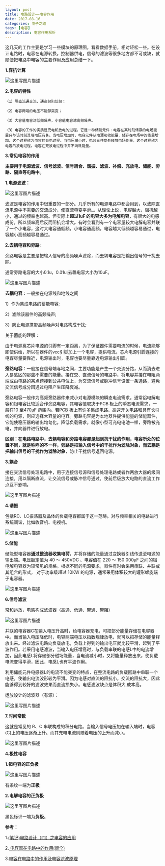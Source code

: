 ```yaml
---
layout: post
title: 电路设计——电容作用
date: 2017-08-16
categories: 电子之路
tags: [电容]
description: 电容作用解析
---
```


这几天的工作主要是学习一些模块的原理图，看看数据手册，相对轻松一些。在设计电路时，电容在电源转换，控制器供电，信号的滤波等很多地方都不可或缺，就顺便把电路中电容的主要作用及应用总结一下。

**1.容抗计算**

![这里写图片描述](http://img.blog.csdn.net/20170816164117830?watermark/2/text/aHR0cDovL2Jsb2cuY3Nkbi5uZXQvd3d0MTg4MTE3MDc5NzE=/font/5a6L5L2T/fontsize/400/fill/I0JBQkFCMA==/dissolve/70/gravity/SouthEast)

**2.电容的特性**

	（1）隔直流通交流，通高频阻低频；

	（2）电容两端的电压不能够突变；

	（3）大容值电容滤低频噪声，小容值电容滤高频噪声。

	（3）电容的工作的实质是充电和放电的过程，它是一种储能元件：电容在某时刻储存的电场能量只与该时刻其端电压有关。当电压增加时，电容元件从电源吸收能量，储存在电场中的能量增加，这个过程称为电容的充电过程。当电压减小时，电容元件向外释放电场能量，这个过程称为电容的放电过程。电容在充放电过程中并不消耗能量。
	
**3.常见电容的作用**

**主要用于电源滤波、信号滤波、信号耦合、谐振、滤波、补偿、充放电、储能、旁路、隔直等电路中。**

**1.电源滤波：**

![这里写图片描述](http://img.blog.csdn.net/20170816171458929?watermark/2/text/aHR0cDovL2Jsb2cuY3Nkbi5uZXQvd3d0MTg4MTE3MDc5NzE=/font/5a6L5L2T/fontsize/400/fill/I0JBQkFCMA==/dissolve/70/gravity/SouthEast)

滤波是电容的作用中很重要的一部分。几乎所有的电源电路中都会用到，以滤除直流电源中不需要的交流成分，使直流电变平滑。。从理论上说，电容越大，阻抗越小，通过的频率也越高。但实际上**超过1uF 的电容大多为电解电容**，有很大的电感成份，所以频率高后反而阻抗会增大。有时会看到有一个电容量较大电解电容并联了一个小电容，这时大电容通低频，小电容通高频。电容越大低频越容易通过，电容越小高频越容易通过。

**2.去耦电容和旁路:**

旁路电容是主要是把输入信号的高频噪声滤除，而去耦电容是把输出信号的干扰去除。

通常旁路电容的大小0.1u，0.01u;去耦电容大小为10uF。

![这里写图片描述](http://img.blog.csdn.net/20170816172848734?watermark/2/text/aHR0cDovL2Jsb2cuY3Nkbi5uZXQvd3d0MTg4MTE3MDc5NzE=/font/5a6L5L2T/fontsize/400/fill/I0JBQkFCMA==/dissolve/70/gravity/SouthEast)

**去耦电容**：一般接在电源线和地线之间

1）作为集成电路的蓄能电容;

2）滤除该器件的高频噪声;

3）防止电源携带高频噪声对电路构成干扰;

关于蓄能的理解：

由于电源离芯片电源的引脚有一定距离，为了保证器件需要电流的时候，电流能够即使供给，所以在器件的vcc引脚加上一个电容，提供电流。芯片电源引脚连接的电容尽量要靠近，电源输出时，电容也要尽量靠近电源输出引脚。

**旁路电容**：一般接在信号端与地之间，主要功能是产生一个交流分路，从而消去进入易感区的那些不需要的能量。接在交、直流信号的电路中，将电容并接在电阻两端或由电路的某点跨接到公共电位上，为交流信号或脉冲信号设置一条通路，避免交流信号成分因通过电阻产生压降衰减。

旁路电容一般作为高频旁路器件来减小对电源模块的瞬态电流需求。通常铝电解电容和钽电容比较适合作旁路电容，其电容值取决于PCB 板上的瞬态电流需求，一般在10 至470μF 范围内。若PCB 板上有许多集成电路、高速开关电路和具有长引线的电源，则应选择大容量的电容。旁路电容是为本地器件提供能量的储能器件，它能使稳压器的输出均匀化，降低负载需求。就像小型可充电电池一样，旁路被充电，并向器件进行放电。

**区别：**在电路电路中，去耦电容和旁路电容都是起到抗干扰的作用，电容所处的位置不同，就是称呼的不一样，**旁路是把输入信号中的干扰作为滤除对象**，而**去耦是把输出信号的干扰作为滤除对象**，防止干扰信号返回电源。

**3.耦合**

接在交流信号处理电路中，用于连接信号源和信号处理电路或者作两放大器的级间连接，用以隔断直流，让交流信号或脉冲信号通过，使前后级放大电路的直流工作点互不影响。

![这里写图片描述](http://img.blog.csdn.net/20170816173907049?watermark/2/text/aHR0cDovL2Jsb2cuY3Nkbi5uZXQvd3d0MTg4MTE3MDc5NzE=/font/5a6L5L2T/fontsize/400/fill/I0JBQkFCMA==/dissolve/70/gravity/SouthEast)

**4.谐振**

包括RC、LC振荡器及晶体的负载电容都属于这一范畴。对与频率相关的电路进行系统调谐，比如收音机、电视机。 

![这里写图片描述](http://img.blog.csdn.net/20170816174446985?watermark/2/text/aHR0cDovL2Jsb2cuY3Nkbi5uZXQvd3d0MTg4MTE3MDc5NzE=/font/5a6L5L2T/fontsize/400/fill/I0JBQkFCMA==/dissolve/70/gravity/SouthEast)

**5.储能**

储能型电容器**通过整流器收集电荷**，并将存储的能量通过变换器引线传送至电源的输出端。电压额定值为 40 ～ 450VDC 、电容值在 220 ～ 150 000μF 之间的铝电解电容器为较常见的规格。根据不同的电源要求，器件有时会采用串联、并联或其组合的形式， 对于功率级超过 10KW 的电源，通常采用体积较大的罐形螺旋端子电容器。 

![这里写图片描述](http://img.blog.csdn.net/20170816175733609?watermark/2/text/aHR0cDovL2Jsb2cuY3Nkbi5uZXQvd3d0MTg4MTE3MDc5NzE=/font/5a6L5L2T/fontsize/400/fill/I0JBQkFCMA==/dissolve/70/gravity/SouthEast)

**6.信号滤波**

常和运放，电感构成滤波器（高通、低通、带通、带阻）

![这里写图片描述](http://img.blog.csdn.net/20170816180136135?watermark/2/text/aHR0cDovL2Jsb2cuY3Nkbi5uZXQvd3d0MTg4MTE3MDc5NzE=/font/5a6L5L2T/fontsize/400/fill/I0JBQkFCMA==/dissolve/70/gravity/SouthEast)

并联的电容器C在输入电压升高时，给电容器充电，可把部分能量存储在电容器中。而当输入电压降低时，电容两端电压以指数规律放电，就可以把存储的能量释放出来。经过滤波电路向负载放电，负载上得到的输出电压就比较平滑，起到了平波作用。若采用电感滤波，当输入电压增高时，与负载串联的电感L中的电流增加，因此电感L将存储部分磁场能量，当电流减小时，又将能量释放出来，使负载电流变得平滑，因此，电感L也有平波作用。 

利用储能元件电感器L的电流不能突变的特点，在整流电路的负载回路中串联一个电感，使输出电流波形较为平滑。因为电感对直流的阻抗小，交流的阻抗大，因此能够得到较好的滤波效果而直流损失小。电感滤波缺点是体积大,成本高。

运放设计的滤波器（有源）：

![这里写图片描述](http://img.blog.csdn.net/20170816180745135?watermark/2/text/aHR0cDovL2Jsb2cuY3Nkbi5uZXQvd3d0MTg4MTE3MDc5NzE=/font/5a6L5L2T/fontsize/400/fill/I0JBQkFCMA==/dissolve/70/gravity/SouthEast)

**7.时间常数** 

这就是常见的 R、C 串联构成的积分电路。当输入信号电压加在输入端时，电容(C)上的电压逐渐上升。而其充电电流则随着电压的上升而减小。

![这里写图片描述](http://img.blog.csdn.net/20170816181535834?watermark/2/text/aHR0cDovL2Jsb2cuY3Nkbi5uZXQvd3d0MTg4MTE3MDc5NzE=/font/5a6L5L2T/fontsize/400/fill/I0JBQkFCMA==/dissolve/70/gravity/SouthEast)

**4.极性电容**

**1.钽电容的正负极**

![这里写图片描述](http://img.blog.csdn.net/20170816182237245?watermark/2/text/aHR0cDovL2Jsb2cuY3Nkbi5uZXQvd3d0MTg4MTE3MDc5NzE=/font/5a6L5L2T/fontsize/400/fill/I0JBQkFCMA==/dissolve/70/gravity/SouthEast)

有条纹一端为**正极**

**2.电解电容的正负极**

![这里写图片描述](http://img.blog.csdn.net/20170816182432884?watermark/2/text/aHR0cDovL2Jsb2cuY3Nkbi5uZXQvd3d0MTg4MTE3MDc5NzE=/font/5a6L5L2T/fontsize/400/fill/I0JBQkFCMA==/dissolve/70/gravity/SouthEast)

黑色标识一端为**负极**。


**参考：**

1.[(笔记)电路设计（四）之电容的应用 ](http://www.cnblogs.com/tdyizhen1314/archive/2012/10/23/2736087.html)

2.[ 电容器在电路中的作用(很全)](http://blog.csdn.net/qq_29350001/article/details/51142105)

3.[电容在电路中的作用及电容滤波原理](http://blog.csdn.net/uncle_guo/article/details/42574981)

